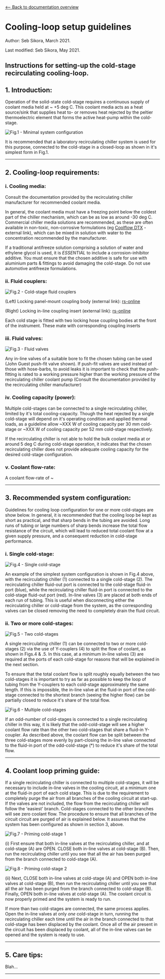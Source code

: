 [<-- Back to documentation overview](../documentation.md)

# Cooling-loop setup guidelines

Author: Seb Sikora, March 2021.

Last modified:  Seb Sikora, May 2021.

## Instructions for setting-up the cold-stage recirculating cooling-loop.

## 1. Introduction:

Operation of the solid-state cold-stage requires a continuous supply of coolant media held at ~ +5 deg C. This coolant media acts as a heat source/sink that supplies heat to- or removes heat rejected by the peltier thermoelectric element that forms the active heat-pump within the cold-stage. 

![Fig.1 - Minimal system configuration](images/1_barebones_single_coldstage.png "Fig.1 - Minimal system configuration")

It is recommended that a laboratory recirculating chiller system is used for this purpose, connected to the cold-stage in a closed-loop as shown in it's simplest form in Fig.1. 

---

## 2. Cooling-loop requirements:

### i. Cooling media:

Consult the documentation provided by the recirculating chiller manufacturer for recommended coolant media. 

In general, the coolant media must have a freezing point below the coldest part of the chiller mechanism, which can be as low as around -30 deg C. Commercial chiller media solutions are recommended, as these are often available in non-toxic, non-corrosive formulations (eg [Coolflow DTX](https://hydratech-shop.co.uk/collections/process-cooling-fluids/products/coolflow-dtx) - external link), which can be mixed in solution with water to the concentration recommended by the manufacturer.

If a traditional antifreeze solution comprising a solution of water and ethylene glycol is used, it is *ESSENTIAL* to include a corrosion-inhibitor additive. You must ensure that the chosen additive is safe for use with aluminium parts & fittings to avoid damaging the cold-stage. Do not use automotive antifreeze formulations.

### ii. Fluid couplers:

![Fig.2 - Cold-stage fluid couplers](images/cold-stage_couplers.png "Fig.2 - Cold-stage fluid couplers")

(Left) Locking panel-mount coupling body (external link): [rs-online](https://uk.rs-online.com/web/p/hose-couplings/7640699/)

(Right) Locking in-line coupling insert (external link): [rs-online](https://uk.rs-online.com/web/p/hose-couplings/0138385/)

Each cold stage is fitted with two locking hose coupling bodies at the front of the instrument. These mate with corresponding coupling inserts

### iii. Fluid valves:

![Fig.3 - Fluid valves](images/john_guest_valve.png "Fig.3 - Fluid valves")

Any in-line valves of a suitable bore to fit the chosen tubing can be used (John Guest push-fit valve shown). If push-fit valves are used instead of those with hose-barbs, to avoid leaks it is important to check that the push-fitting is rated to a working pressure higher than the working pressure of the recirculating chiller coolant pump (Consult the documentation provided by the recirculating chiller manufacturer)

### iv. Cooling capacity (power):

Multiple cold-stages can be connected to a single recirculating chiller, limited by it's total cooling-capacity. Though the heat rejected by a single cold-stage will depend on it's operating condition and applied thermal loads, as a guideline allow ~XXX W of cooling capacity per 30 mm cold-stage or ~XXX W of cooling capacity per 52 mm cold-stage respectively.

If the recirculating chiller is not able to hold the bulk coolant media at or around 5 deg C during cold-stage operation, it indicates that the chosen recirculating chiller does not provide adequate cooling capacity for the desired cold-stage configuration.

### v. Coolant flow-rate:

A coolant flow-rate of ~

---

## 3. Recommended system configuration:

Guidelines for cooling loop configuration for one or more cold-stages are show below. In general, it is recommended that the cooling loop be kept as short as practical, and that sharp bends in the tubing are avoided. Long runs of tubing or large numbers of sharp bends increase the total flow resistance of the circuit, which will lead to reduced total coolant flow at a given supply pressure, and a consequent reduction in cold-stage performance.

### i. Single cold-stage:

![Fig.4 - Single cold-stage](images/2_recommended_single_coldstage.png "Fig.4 - Single cold-stage recommended configuration")

An example of the simplest system configuration is shown in Fig.4 above, with the recirculating chiller (1) connected to a single cold-stage (2). The recirculating chiller fluid-out port is connected to the cold-stage fluid-in port (blue), while the recirculating chiller fluid-in port is connected to the cold-stage fluid-out port (red). In-line valves (3) are placed at both ends of each run of tubing. This is useful when disconnecting either the recirculating chiller or cold-stage from the system, as the corresponding valves can be closed removing the need to completely drain the fluid circuit.

### ii. Two or more cold-stages:

![Fig.5 - Two cold-stages](images/3_recommended_twin_coldstages.png "Fig.5 - Recommended configuration for two cold-stages")

A single recirculating chiller (1) can be connected to two or more cold-stages (2) via the use of Y-couplers (4) to split the flow of coolant, as shown in Figs.4 & .5. In this case, at a minimum in-line valves (3) are required at the ports of each cold-stage for reasons that will be explained in the next section. 

To ensure that the total coolant flow is split roughly equally between the two cold-stages it is important to try as far as possible to keep the loop of tubing from the Y-couplers to each cold-stage approximately the same length. If this is impossible, the in-line valve at the fluid-in port of the cold-stage connected to the shortest branch (seeing the higher flow) can be partially closed to reduce it's share of the total flow. 

![Fig.6 - Multiple cold-stages](images/4_recommended_n_coldstages.png "Fig.6 - Recommended configuration for multiple cold-stages")

If an odd-number of cold-stages is connected to a single recirculating chiller in this way, it is likely that the odd-cold-stage will see a higher coolant flow rate than the other two cold-stages that share a fluid-in Y-coupler. As described above, the coolant flow can be split between the three cold-stages more evenly by part-closing the in-line valve connected to the fluid-in port of the odd-cold-stage (*) to reduce it's share of the total flow.

---

## 4. Coolant loop priming guide:

If a single recirculating chiller is connected to multiple cold-stages, it will be necessary to include in-line valves in the cooling circuit, at a minimum one at the fluid-in port of each cold stage. This is due to the requirement to completely purge the air from all branches of the cooling circuit at start-up. If the valves are not included, the flow from the recirculating chiller will follow the 'easiest' branch. Cold-stages connected to the other branches will see zero coolant flow. The procedure to ensure that all branches of the circuit circuit are purged of air is explained below. It assumes that the system has been configured as shown in section 3, above.

![Fig.7 - Priming cold-stage 1](images/5_twin_coldstages_priming_1.png "Fig.7 - Priming cold-stage 1")

(i) First ensure that both in-line valves at the recirculating chiller, and at cold-stage (A) are OPEN. CLOSE both in-line valves at cold-stage (B). Then, run the recirculating chiller until you see that all the air has been purged from the branch connected to cold-stage (A).

![Fig.8 - Priming cold-stage 2](images/5_twin_coldstages_priming_2.png "Fig.8 - Priming cold-stage 2")

(ii) Next, CLOSE both in-line valves at cold-stage (A) and OPEN both in-line valves at cold-stage (B), then run the recirculating chiller until you see that all the air has been purged from the branch connected to cold-stage (B). Finally, OPEN both in-line valves at cold-stage (A). The coolant circuit is now properly primed and the system is ready to run.

If more than two cold-stages are connected, the same process applies. Open the in-line valves at only *one* cold-stage in turn, running the recirculating chiller each time until the air in the branch connected to that cold-stage has been displaced by the coolant. Once all of the air present in the circuit has been displaced by coolant, all of the in-line valves can be opened and the system is ready to use.

---

## 5. Care tips:

Blah...

---
